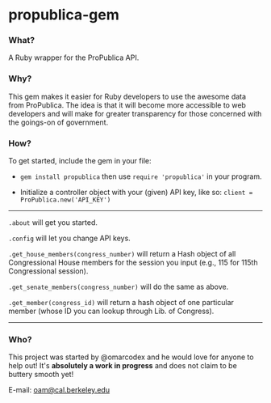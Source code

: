 # propublica-gem

### What?
A Ruby wrapper for the ProPublica API.

### Why?
This gem makes it easier for Ruby developers to use the awesome data from ProPublica. The idea is that it will become more accessible to web developers and will make for greater transparency for those concerned with the goings-on of government.

### How?

To get started, include the gem in your file:

* `gem install propublica` then use `require 'propublica'` in your program.

* Initialize a controller object with your (given) API key, like so:
`client = ProPublica.new('API_KEY')`

***
`.about` will get you started.

`.config` will let you change API keys.

`.get_house_members(congress_number)` will return a Hash object of all Congressional House members for the session you input (e.g., 115 for 115th Congressional session).

`.get_senate_members(congress_number)` will do the same as above.

`.get_member(congress_id)` will return a hash object of one particular member (whose ID you can lookup through Lib. of Congress).

***


### Who?

This project was started by @omarcodex and he would love for anyone to help out! It's **absolutely a work in progress** and does not claim to be buttery smooth yet!

E-mail: oam@cal.berkeley.edu
